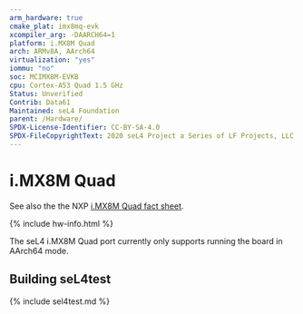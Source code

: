 ```yaml
---
arm_hardware: true
cmake_plat: imx8mq-evk
xcompiler_arg: -DAARCH64=1
platform: i.MX8M Quad
arch: ARMv8A, AArch64
virtualization: "yes"
iommu: "no"
soc: MCIMX8M-EVKB
cpu: Cortex-A53 Quad 1.5 GHz
Status: Unverified
Contrib: Data61
Maintained: seL4 Foundation
parent: /Hardware/
SPDX-License-Identifier: CC-BY-SA-4.0
SPDX-FileCopyrightText: 2020 seL4 Project a Series of LF Projects, LLC.
---
```


# i.MX8M Quad

See also the the NXP [i.MX8M Quad fact
sheet](https://www.nxp.com/docs/en/fact-sheet/IMX8MQUADEVKFS.pdf).

{% include hw-info.html %}

The seL4 i.MX8M Quad port currently only supports running the board in AArch64
mode.

## Building seL4test

{% include sel4test.md %}

